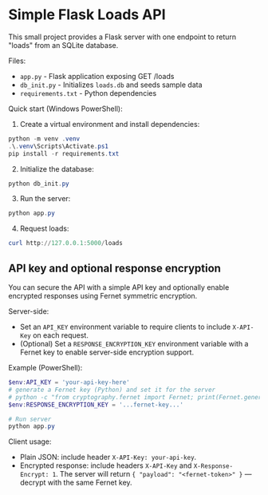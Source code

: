 # Simple Flask Loads API

This small project provides a Flask server with one endpoint to return "loads" from an SQLite database.

Files:
- `app.py` - Flask application exposing GET /loads
- `db_init.py` - Initializes `loads.db` and seeds sample data
- `requirements.txt` - Python dependencies

Quick start (Windows PowerShell):

1. Create a virtual environment and install dependencies:

```powershell
python -m venv .venv
.\.venv\Scripts\Activate.ps1
pip install -r requirements.txt
```

2. Initialize the database:

```powershell
python db_init.py
```

3. Run the server:

```powershell
python app.py
```

4. Request loads:

```powershell
curl http://127.0.0.1:5000/loads
```

API key and optional response encryption
---------------------------------------

You can secure the API with a simple API key and optionally enable encrypted responses using Fernet symmetric encryption.

Server-side:

- Set an `API_KEY` environment variable to require clients to include `X-API-Key` on each request.
- (Optional) Set a `RESPONSE_ENCRYPTION_KEY` environment variable with a Fernet key to enable server-side encryption support.

Example (PowerShell):

```powershell
$env:API_KEY = 'your-api-key-here'
# generate a Fernet key (Python) and set it for the server
# python -c "from cryptography.fernet import Fernet; print(Fernet.generate_key().decode())"
$env:RESPONSE_ENCRYPTION_KEY = '...fernet-key...'

# Run server
python app.py
```

Client usage:

- Plain JSON: include header `X-API-Key: your-api-key`.
- Encrypted response: include headers `X-API-Key` and `X-Response-Encrypt: 1`. The server will return `{ "payload": "<fernet-token>" }` — decrypt with the same Fernet key.

